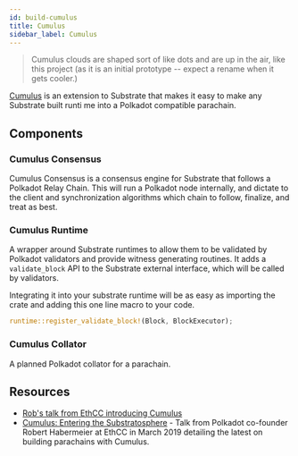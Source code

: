```yaml
---
id: build-cumulus
title: Cumulus
sidebar_label: Cumulus
---
```


> Cumulus clouds are shaped sort of like dots and are up in the air, like this project (as it is an
> initial prototype -- expect a rename when it gets cooler.)

[Cumulus](https://github.com/paritytech/cumulus) is an extension to Substrate that makes it easy to
make any Substrate built runti
me into a Polkadot compatible parachain.

## Components

### Cumulus Consensus

Cumulus Consensus is a consensus engine for Substrate that follows a Polkadot Relay Chain. This will
run a Polkadot node internally, and dictate to the client and synchronization algorithms which chain
to follow, finalize, and treat as best.

### Cumulus Runtime

A wrapper around Substrate runtimes to allow them to be validated by Polkadot validators and provide
witness generating routines. It adds a `validate_block` API to the Substrate external interface,
which will be called by validators.

Integrating it into your substrate runtime will be as easy as importing the crate and adding this
one line macro to your code.

```rust
runtime::register_validate_block!(Block, BlockExecutor);
```

### Cumulus Collator

A planned Polkadot collator for a parachain.

## Resources

- [Rob's talk from EthCC introducing Cumulus](https://www.youtube.com/watch?v=thgtXq5YMOo)
- [Cumulus: Entering the Substratosphere](https://www.youtube.com/watch?v=thgtXq5YMOo) - Talk from
  Polkadot co-founder Robert Habermeier at EthCC in March 2019 detailing the latest on building
  parachains with Cumulus.
